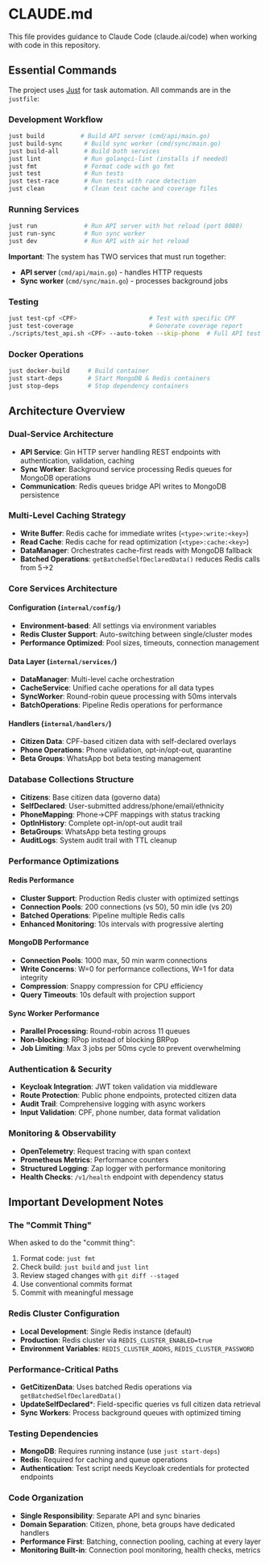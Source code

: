 # CLAUDE.md

This file provides guidance to Claude Code (claude.ai/code) when working with code in this repository.

## Essential Commands

The project uses [Just](https://github.com/casey/just) for task automation. All commands are in the `justfile`:

### Development Workflow
```bash
just build          # Build API server (cmd/api/main.go)
just build-sync      # Build sync worker (cmd/sync/main.go) 
just build-all       # Build both services
just lint            # Run golangci-lint (installs if needed)
just fmt             # Format code with go fmt
just test            # Run tests
just test-race       # Run tests with race detection
just clean           # Clean test cache and coverage files
```

### Running Services
```bash
just run             # Run API server with hot reload (port 8080)
just run-sync        # Run sync worker
just dev             # Run API with air hot reload
```

**Important**: The system has TWO services that must run together:
- **API server** (`cmd/api/main.go`) - handles HTTP requests  
- **Sync worker** (`cmd/sync/main.go`) - processes background jobs

### Testing
```bash
just test-cpf <CPF>                    # Test with specific CPF
just test-coverage                     # Generate coverage report
./scripts/test_api.sh <CPF> --auto-token --skip-phone  # Full API test
```

### Docker Operations
```bash
just docker-build     # Build container
just start-deps       # Start MongoDB & Redis containers
just stop-deps        # Stop dependency containers
```

## Architecture Overview

### Dual-Service Architecture
- **API Service**: Gin HTTP server handling REST endpoints with authentication, validation, caching
- **Sync Worker**: Background service processing Redis queues for MongoDB operations
- **Communication**: Redis queues bridge API writes to MongoDB persistence

### Multi-Level Caching Strategy
- **Write Buffer**: Redis cache for immediate writes (`<type>:write:<key>`)
- **Read Cache**: Redis cache for read optimization (`<type>:cache:<key>`)
- **DataManager**: Orchestrates cache-first reads with MongoDB fallback
- **Batched Operations**: `getBatchedSelfDeclaredData()` reduces Redis calls from 5→2

### Core Services Architecture

#### Configuration (`internal/config/`)
- **Environment-based**: All settings via environment variables
- **Redis Cluster Support**: Auto-switching between single/cluster modes
- **Performance Optimized**: Pool sizes, timeouts, connection management

#### Data Layer (`internal/services/`)
- **DataManager**: Multi-level cache orchestration
- **CacheService**: Unified cache operations for all data types
- **SyncWorker**: Round-robin queue processing with 50ms intervals
- **BatchOperations**: Pipeline Redis operations for performance

#### Handlers (`internal/handlers/`)
- **Citizen Data**: CPF-based citizen data with self-declared overlays
- **Phone Operations**: Phone validation, opt-in/opt-out, quarantine
- **Beta Groups**: WhatsApp bot beta testing management

### Database Collections Structure
- **Citizens**: Base citizen data (governo data)
- **SelfDeclared**: User-submitted address/phone/email/ethnicity
- **PhoneMapping**: Phone→CPF mappings with status tracking
- **OptInHistory**: Complete opt-in/opt-out audit trail
- **BetaGroups**: WhatsApp beta testing groups
- **AuditLogs**: System audit trail with TTL cleanup

### Performance Optimizations

#### Redis Performance
- **Cluster Support**: Production Redis cluster with optimized settings
- **Connection Pools**: 200 connections (vs 50), 50 min idle (vs 20)
- **Batched Operations**: Pipeline multiple Redis calls
- **Enhanced Monitoring**: 10s intervals with progressive alerting

#### MongoDB Performance  
- **Connection Pools**: 1000 max, 50 min warm connections
- **Write Concerns**: W=0 for performance collections, W=1 for data integrity
- **Compression**: Snappy compression for CPU efficiency
- **Query Timeouts**: 10s default with projection support

#### Sync Worker Performance
- **Parallel Processing**: Round-robin across 11 queues
- **Non-blocking**: RPop instead of blocking BRPop
- **Job Limiting**: Max 3 jobs per 50ms cycle to prevent overwhelming

### Authentication & Security
- **Keycloak Integration**: JWT token validation via middleware
- **Route Protection**: Public phone endpoints, protected citizen data
- **Audit Trail**: Comprehensive logging with async workers
- **Input Validation**: CPF, phone number, data format validation

### Monitoring & Observability
- **OpenTelemetry**: Request tracing with span context
- **Prometheus Metrics**: Performance counters
- **Structured Logging**: Zap logger with performance monitoring
- **Health Checks**: `/v1/health` endpoint with dependency status

## Important Development Notes

### The "Commit Thing"
When asked to do the "commit thing":
1. Format code: `just fmt`
2. Check build: `just build` and `just lint` 
3. Review staged changes with `git diff --staged`
4. Use conventional commits format
5. Commit with meaningful message

### Redis Cluster Configuration
- **Local Development**: Single Redis instance (default)
- **Production**: Redis cluster via `REDIS_CLUSTER_ENABLED=true`
- **Environment Variables**: `REDIS_CLUSTER_ADDRS`, `REDIS_CLUSTER_PASSWORD`

### Performance-Critical Paths
- **GetCitizenData**: Uses batched Redis operations via `getBatchedSelfDeclaredData()`
- **UpdateSelfDeclared***: Field-specific queries vs full citizen data retrieval
- **Sync Workers**: Process background queues with optimized timing

### Testing Dependencies
- **MongoDB**: Requires running instance (use `just start-deps`)
- **Redis**: Required for caching and queue operations
- **Authentication**: Test script needs Keycloak credentials for protected endpoints

### Code Organization
- **Single Responsibility**: Separate API and sync binaries
- **Domain Separation**: Citizen, phone, beta groups have dedicated handlers
- **Performance First**: Batching, connection pooling, caching at every layer
- **Monitoring Built-in**: Connection pool monitoring, health checks, metrics